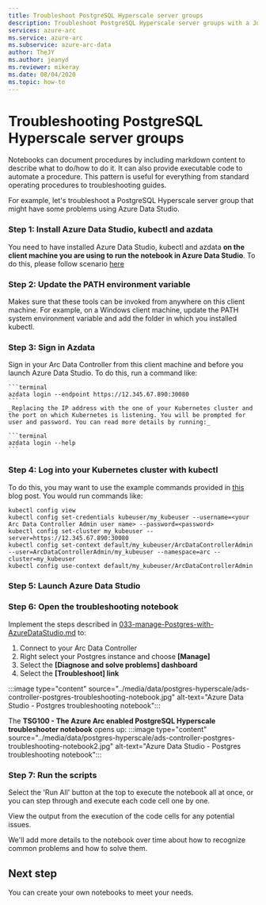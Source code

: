 ```yaml
---
title: Troubleshoot PostgreSQL Hyperscale server groups
description: Troubleshoot PostgreSQL Hyperscale server groups with a Jupyter Notebook
services: azure-arc
ms.service: azure-arc
ms.subservice: azure-arc-data
author: TheJY
ms.author: jeanyd
ms.reviewer: mikeray
ms.date: 08/04/2020
ms.topic: how-to
---
```


# Troubleshooting PostgreSQL Hyperscale server groups

Notebooks can document procedures by including markdown content to describe what to do/how to do it. It can also provide executable code to automate a procedure.  This pattern is useful for everything from standard operating procedures to troubleshooting guides.

For example, let's troubleshoot a PostgreSQL Hyperscale server group that might have some problems using Azure Data Studio.

### Step 1: Install Azure Data Studio, kubectl and azdata
You need to have installed Azure Data Studio, kubectl and azdata **on the client machine you are using to run the notebook in Azure Data Studio**. To do this, please follow scenario [here](001-install-client-tools.md)

### Step 2: Update the PATH environment variable
Makes sure that these tools can be invoked from anywhere on this client machine. For example, on a Windows client machine, update the PATH system environment variable and add the folder in which you installed kubectl.

### Step 3: Sign in Azdata
Sign in your Arc Data Controller from this client machine and before you launch Azure Data Studio. To do this, run a command like:

    ```terminal
    azdata login --endpoint https://12.345.67.890:30080
    ```
    _Replacing the IP address with the one of your Kubernetes cluster and the port on which Kubernetes is listening. You will be prompted for user and password. You can read more details by running:_

    ```terminal
    azdata login --help
    ```

### Step 4: Log into your Kubernetes cluster with kubectl
To do this, you may want to use the example commands provided in [this](https://blog.christianposta.com/kubernetes/logging-into-a-kubernetes-cluster-with-kubectl/) blog post.
You would run commands like:

```terminal
kubectl config view
kubectl config set-credentials kubeuser/my_kubeuser --username=<your Arc Data Controller Admin user name> --password=<password>
kubectl config set-cluster my_kubeuser --server=https://12.345.67.890:30080
kubectl config set-context default/my_kubeuser/ArcDataControllerAdmin --user=ArcDataControllerAdmin/my_kubeuser --namespace=arc --cluster=my_kubeuser
kubectl config use-context default/my_kubeuser/ArcDataControllerAdmin
```

### Step 5: Launch Azure Data Studio

### Step 6: Open the troubleshooting notebook

Implement the steps described in  [033-manage-Postgres-with-AzureDataStudio.md](manage-postgres-hyperscale-server-group-with-azure-data-studio.md) to:
1. Connect to your Arc Data Controller
2. Right select your Postgres instance and choose **[Manage]**
3. Select the **[Diagnose and solve problems] dashboard**
4. Select the **[Troubleshoot] link**

:::image type="content" source="../media/data/postgres-hyperscale/ads-controller-postgres-troubleshooting-notebook.jpg" alt-text="Azure Data Studio - Postgres troubleshooting notebook":::

The **TSG100 - The Azure Arc enabled PostgreSQL Hyperscale troubleshooter notebook** opens up:
:::image type="content" source="../media/data/postgres-hyperscale/ads-controller-postgres-troubleshooting-notebook2.jpg" alt-text="Azure Data Studio - Postgres troubleshooting notebook":::


### Step 7: Run the scripts
Select the 'Run All' button at the top to execute the notebook all at once, or you can step through and execute each code cell one by one.

View the output from the execution of the code cells for any potential issues.

We'll add more details to the notebook over time about how to recognize common problems and how to solve them.

## Next step
You can create your own notebooks to meet your needs.